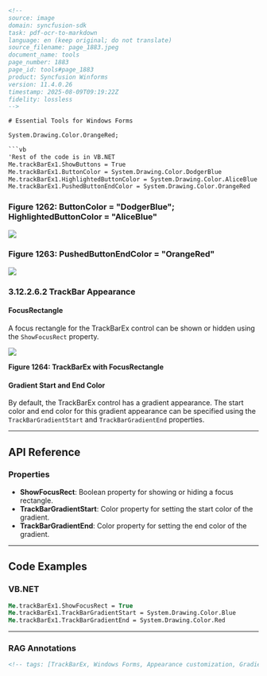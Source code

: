 ```html
<!-- 
source: image
domain: syncfusion-sdk
task: pdf-ocr-to-markdown
language: en (keep original; do not translate)
source_filename: page_1883.jpeg
document_name: tools
page_number: 1883
page_id: tools#page_1883
product: Syncfusion Winforms
version: 11.4.0.26
timestamp: 2025-08-09T09:19:22Z
fidelity: lossless
-->

# Essential Tools for Windows Forms

System.Drawing.Color.OrangeRed;

```vb
'Rest of the code is in VB.NET
Me.trackBarEx1.ShowButtons = True
Me.trackBarEx1.ButtonColor = System.Drawing.Color.DodgerBlue
Me.trackBarEx1.HighlightedButtonColor = System.Drawing.Color.AliceBlue
Me.trackBarEx1.PushedButtonEndColor = System.Drawing.Color.OrangeRed
```

### Figure 1262: ButtonColor = "DodgerBlue"; HighlightedButtonColor = "AliceBlue"

![](images/attachment_image.png)

### Figure 1263: PushedButtonEndColor = "OrangeRed"

![](images/attachment_image.png)

### 3.12.2.6.2 TrackBar Appearance

#### FocusRectangle

A focus rectangle for the TrackBarEx control can be shown or hidden using the `ShowFocusRect` property.

![](images/dash_line_to.rectangle_with_focus.gif)

**Figure 1264: TrackBarEx with FocusRectangle**

#### Gradient Start and End Color

By default, the TrackBarEx control has a gradient appearance. The start color and end color for this gradient appearance can be specified using the `TrackBarGradientStart` and `TrackBarGradientEnd` properties.

---

## API Reference

### Properties

- **ShowFocusRect**: Boolean property for showing or hiding a focus rectangle.
- **TrackBarGradientStart**: Color property for setting the start color of the gradient.
- **TrackBarGradientEnd**: Color property for setting the end color of the gradient.

---

## Code Examples

### VB.NET

```vb
Me.trackBarEx1.ShowFocusRect = True
Me.trackBarEx1.TrackBarGradientStart = System.Drawing.Color.Blue
Me.trackBarEx1.TrackBarGradientEnd = System.Drawing.Color.Red
```

---

### RAG Annotations

```html
<!-- tags: [TrackBarEx, Windows Forms, Appearance customization, Gradient, FocusRectangle, ButtonColors, Syncfusion Winforms, version 11.4.0.26] keywords: [TrackBarEx, gradient start, gradient end, focus rectangle, button color, highlighted button color, pushed button end color] -->
```
```